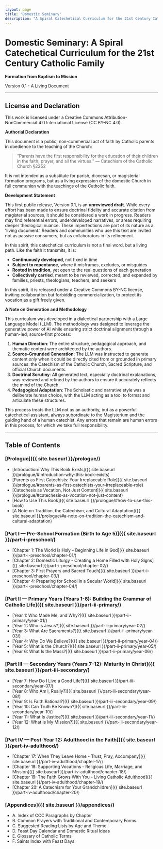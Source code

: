 ```yaml
---
layout: page
title: "Domestic Seminary"
description: "A Spiral Catechetical Curriculum for the 21st Century Catholic Family"
---
```


<!--
Domestic Seminary Curriculum
Full Modules - Version 0.1
CC BY-NC — Christoforus Yoga Haryanto, 2025
-->

# Domestic Seminary: A Spiral Catechetical Curriculum for the 21st Century Catholic Family

**Formation from Baptism to Mission**

Version 0.1 - A Living Document

---

## License and Declaration

This work is licensed under a Creative Commons Attribution-NonCommercial 4.0 International License (CC BY-NC 4.0).

**Authorial Declaration**

This document is a public, non-commercial act of faith by Catholic parents in obedience to the teaching of the Church:

> "Parents have the first responsibility for the education of their children in the faith, prayer, and all the virtues." — Catechism of the Catholic Church §2252

It is not intended as a substitute for parish, diocesan, or magisterial formation programs, but as a living expression of the domestic Church in full communion with the teachings of the Catholic faith.

**Development Statement**

This first public release, Version 0.1, is an **unreviewed draft**. While every effort has been made to ensure doctrinal fidelity and accurate citation from magisterial sources, it should be considered a work in progress. Readers may find referential errors, underdeveloped narratives, or areas requiring deeper theological nuance. These imperfections are part of its nature as a 'living document.' Readers and communities who use this text are invited not as passive consumers, but as collaborators in its refinement.

In this spirit, this catechetical curriculum is not a final word, but a living path. Like the faith it transmits, it is:

-   **Continuously developed**, not fixed in time
-   **Subject to repentance**, where it misframes, excludes, or misguides
-   **Rooted in tradition**, yet open to the real questions of each generation
-   **Collectively carried**, meant to be reviewed, corrected, and expanded by families, priests, theologians, teachers, and seekers

In this spirit, it is released under a Creative Commons BY-NC license, inviting collaboration but forbidding commercialization, to protect its vocation as a gift freely given.

**A Note on Generation and Methodology**

This curriculum was developed in a dialectical partnership with a Large Language Model (LLM). The methodology was designed to leverage the generative power of AI while ensuring strict doctrinal alignment through a human-led, source-first process:

1.  **Human Direction**: The entire structure, pedagogical approach, and thematic content were architected by the authors.
2.  **Source-Grounded Generation**: The LLM was instructed to generate content *only* when it could be directly cited from or grounded in primary sources: the Catechism of the Catholic Church, Sacred Scripture, and official Church documents.
3.  **Doctrinal Scrutiny**: All generated text, especially doctrinal explanations, was reviewed and refined by the authors to ensure it accurately reflects the mind of the Church.
4.  **Pedagogical Adaptation**: The Scholastic and narrative style was a deliberate human choice, with the LLM acting as a tool to format and articulate these structures.

This process treats the LLM not as an authority, but as a powerful catechetical assistant, always subordinate to the Magisterium and the guiding hand of a human catechist. Any errors that remain are human errors in this process, for which we take full responsibility.

---

## Table of Contents

### [Prologue]({{ site.baseurl }}/prologue/)
- [Introduction: Why This Book Exists]({{ site.baseurl }}/prologue/#introduction-why-this-book-exists)
- [Parents as First Catechists: Your Irreplaceable Role]({{ site.baseurl }}/prologue/#parents-as-first-catechists-your-irreplaceable-role)
- [Catechesis as Vocation, Not Just Content]({{ site.baseurl }}/prologue/#catechesis-as-vocation-not-just-content)
- [How to Use This Book]({{ site.baseurl }}/prologue/#how-to-use-this-book)
- [A Note on Tradition, the Catechism, and Cultural Adaptation]({{ site.baseurl }}/prologue/#a-note-on-tradition-the-catechism-and-cultural-adaptation)

### [Part I — Pre-School Formation (Birth to Age 5)]({{ site.baseurl }}/part-i-preschool/)
- [Chapter 1: The World is Holy - Beginning Life in God]({{ site.baseurl }}/part-i-preschool/chapter-01/)
- [Chapter 2: Domestic Liturgy - Creating a Home Filled with Holy Signs]({{ site.baseurl }}/part-i-preschool/chapter-02/)
- [Chapter 3: First Prayers and Sacred Touch]({{ site.baseurl }}/part-i-preschool/chapter-03/)
- [Chapter 4: Preparing for School in a Secular World]({{ site.baseurl }}/part-i-preschool/chapter-04/)

### [Part II — Primary Years (Years 1-6): Building the Grammar of Catholic Life]({{ site.baseurl }}/part-ii-primary/)
- [Year 1: Who Made Me, and Why?]({{ site.baseurl }}/part-ii-primary/year-01/)
- [Year 2: Who is Jesus?]({{ site.baseurl }}/part-ii-primary/year-02/)
- [Year 3: What Are Sacraments?]({{ site.baseurl }}/part-ii-primary/year-03/)
- [Year 4: Why Do We Believe?]({{ site.baseurl }}/part-ii-primary/year-04/)
- [Year 5: What is the Church?]({{ site.baseurl }}/part-ii-primary/year-05/)
- [Year 6: What Is the Mass?]({{ site.baseurl }}/part-ii-primary/year-06/)

### [Part III — Secondary Years (Years 7-12): Maturity in Christ]({{ site.baseurl }}/part-iii-secondary/)
- [Year 7: How Do I Live a Good Life?]({{ site.baseurl }}/part-iii-secondary/year-07/)
- [Year 8: Who Am I, Really?]({{ site.baseurl }}/part-iii-secondary/year-08/)
- [Year 9: Is Faith Rational?]({{ site.baseurl }}/part-iii-secondary/year-09/)
- [Year 10: Can Truth Be Known?]({{ site.baseurl }}/part-iii-secondary/year-10/)
- [Year 11: What Is Justice?]({{ site.baseurl }}/part-iii-secondary/year-11/)
- [Year 12: What Is My Mission?]({{ site.baseurl }}/part-iii-secondary/year-12/)

### [Part IV — Post-Year 12: Adulthood in the Faith]({{ site.baseurl }}/part-iv-adulthood/)
- [Chapter 17: When They Leave Home - Trust, Pray, Accompany]({{ site.baseurl }}/part-iv-adulthood/chapter-17/)
- [Chapter 18: Supporting Vocations - Religious Life, Marriage, and Mission]({{ site.baseurl }}/part-iv-adulthood/chapter-18/)
- [Chapter 19: The Faith Grows With You - Living Catholic Adulthood]({{ site.baseurl }}/part-iv-adulthood/chapter-19/)
- [Chapter 20: A Catechism for Your Grandchildren]({{ site.baseurl }}/part-iv-adulthood/chapter-20/)

### [Appendices]({{ site.baseurl }}/appendices/)
- A. Index of CCC Paragraphs by Chapter
- B. Common Prayers with Traditional and Contemporary Forms
- C. Suggested Reading Lists by Age and Theme
- D. Feast Day Calendar and Domestic Ritual Ideas
- E. Glossary of Catholic Terms
- F. Saints Index with Feast Days 